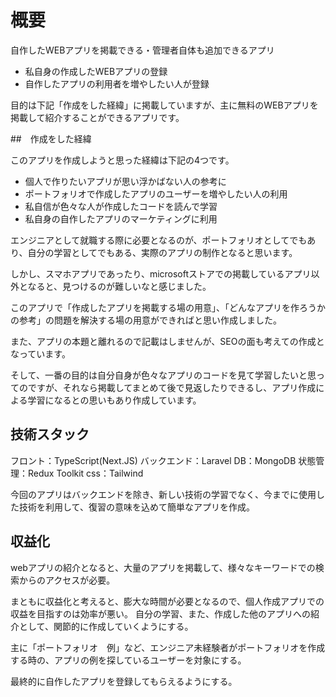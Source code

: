 # 概要

自作したWEBアプリを掲載できる・管理者自体も追加できるアプリ

- 私自身の作成したWEBアプリの登録
- 自作したアプリの利用者を増やしたい人が登録

目的は下記「作成をした経緯」に掲載していますが、主に無料のWEBアプリを掲載して紹介することができるアプリです。

##　作成をした経緯

このアプリを作成しようと思った経緯は下記の4つです。

- 個人で作りたいアプリが思い浮かばない人の参考に
- ポートフォリオで作成したアプリのユーザーを増やしたい人の利用
- 私自信が色々な人が作成したコードを読んで学習
- 私自身の自作したアプリのマーケティングに利用

エンジニアとして就職する際に必要となるのが、ポートフォリオとしてでもあり、自分の学習としてでもある、実際のアプリの制作となると思います。

しかし、スマホアプリであったり、microsoftストアでの掲載しているアプリ以外となると、見つけるのが難しいなと感じました。

このアプリで「作成したアプリを掲載する場の用意」、「どんなアプリを作ろうかの参考」の問題を解決する場の用意ができればと思い作成しました。

また、アプリの本題と離れるので記載はしませんが、SEOの面も考えての作成となっています。

そして、一番の目的は自分自身が色々なアプリのコードを見て学習したいと思ってのですが、それなら掲載してまとめて後で見返したりできるし、アプリ作成による学習になるとの思いもあり作成しています。

## 技術スタック

フロント：TypeScript(Next.JS)
バックエンド：Laravel
DB：MongoDB
状態管理：Redux Toolkit
css：Tailwind

今回のアプリはバックエンドを除き、新しい技術の学習でなく、今までに使用した技術を利用して、復習の意味を込めて簡単なアプリを作成。

## 収益化

webアプリの紹介となると、大量のアプリを掲載して、様々なキーワードでの検索からのアクセスが必要。

まともに収益化と考えると、膨大な時間が必要となるので、個人作成アプリでの収益を目指すのは効率が悪い。
自分の学習、また、作成した他のアプリへの紹介として、関節的に作成していくようにする。

主に「ポートフォリオ　例」など、エンジニア未経験者がポートフォリオを作成する時の、アプリの例を探しているユーザーを対象にする。

最終的に自作したアプリを登録してもらえるようにする。
